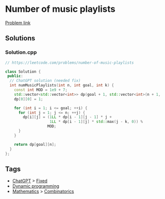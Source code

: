 # Number of music playlists

[Problem link](https://leetcode.com/problems/number-of-music-playlists)

## Solutions


### Solution.cpp
```cpp
// https://leetcode.com/problems/number-of-music-playlists

class Solution {
 public:
  // ChatGPT solution (needed fix)
  int numMusicPlaylists(int n, int goal, int k) {
    const int MOD = 1e9 + 7;
    std::vector<std::vector<int>> dp(goal + 1, std::vector<int>(n + 1, 0));
    dp[0][0] = 1;

    for (int i = 1; i <= goal; ++i) {
      for (int j = 1; j <= n; ++j) {
        dp[i][j] = (1LL * dp[i - 1][j - 1] * j +
                    1LL * dp[i - 1][j] * std::max(j - k, 0)) %
                   MOD;
      }
    }

    return dp[goal][n];
  }
};
```
## Tags

* [ChatGPT](/README.md#ChatGPT) > [Fixed](/README.md#ChatGPT-Fixed)
* [Dynamic programming](/README.md#Dynamic_programming)
* [Mathematics](/README.md#Mathematics) > [Combinatorics](/README.md#Mathematics-Combinatorics)
